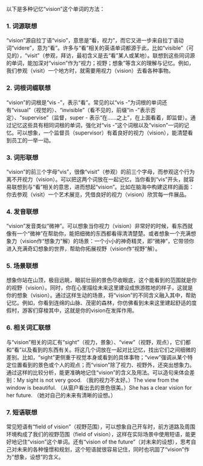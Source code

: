 以下是多种记忆“vision”这个单词的方法：

### 1. 词源联想
“vision”源自拉丁语“visio”，意思是“看，视力”，而它又进一步来自拉丁语动词“videre”，意为“看”。许多与“看”相关的英语单词都源于此，比如“visible”（可见的），“visit”（参观，拜访，最初含义是去“看”某人或某地）。联想到这些同词源的单词，能加深对“vision”作为“视力；视野；想象”等含义的理解与记忆。例如，我们参观（visit）一个地方时，就需要用视力（vision）去看各种事物。 

### 2. 词根词缀联想
“vision”的词根是“vis -”，表示“看”。常见的以“vis -”为词根的单词还有“visual”（视觉的）、“invisible”（看不见的，前缀“in -”表示否定）、“supervise”（监督，super - 表示“在……之上”，在上面看着，即监督）。通过记忆这些具有相同词根的单词，强化对“vis -”这个词根以及“vision”一词的记忆。可以想象，一个监督员（supervisor）有着良好的视力（vision），能清楚看到员工的一举一动。

### 3. 词形联想
“vision”的前三个字母“vis”，很像“visit”（参观）的前三个字母，而参观这个行为离不开视力（vision）。可以把这两个词放在一起记忆，当你看到“vis”开头，就容易联想到与“看”相关的意思，进而想起“vision”。比如在脑海中构建这样的画面：你去参观（visit）一个艺术展览，凭借良好的视力（vision）欣赏每一件展品。

### 4. 发音联想
“vision”发音类似“微神”。可以想象当你视力（vision）非常好的时候，看东西就像有一个“微神”在帮助你，能把细微的东西都看得清清楚楚。或者想象一个充满想象力（vision作“想象力”解）的场景：一个小小的神奇精灵，即“微神”，它带领你进入充满奇幻想象的世界，帮助你拓展视野（vision作“视野”解）。 

### 5. 场景联想
想象你站在山顶，极目远眺，眼前壮丽的景色尽收眼底，这个能看到的范围就是你的视野（vision）。同时，你在心里描绘未来这里建设成旅游胜地的样子，这就是你的想象（vision）。通过这样生动的场景，将“vision”的不同含义融入其中，帮助记忆。例如，你看到连绵的山脉、茂密的森林，你仿佛看到未来这里建起舒适的度假村，游客们穿梭其中，这就是你的vision在发挥作用。

### 6. 相关词汇联想
与“vision”相关的词汇有“sight”（视力，景象）、“view”（视野，观点），它们都和“看”以及看到的东西有关。将这几个词放在一起对比记忆，找出它们之间细微的差别。比如，“sight”更侧重于视觉本身或看到的具体事物；“view”强调从某个特定位置看到的景色或个人的观点；而“vision”除了视力、视野外，还突出想象力。通过这样的比较分析，能更准确地记住“vision”的含义及用法。可以造句来体会差别：My sight is not very good. （我的视力不太好。）The view from the window is beautiful. （从窗户看出去的景色很美。）She has a clear vision for her future. （她对自己的未来有清晰的设想。）

### 7. 短语联想
常见短语有“field of vision”（视野范围），可以想象自己开车时，前方道路及周围环境构成了我们的视野范围（field of vision），这样在实际场景中使用短语，能更好地记住“vision”这个单词。还有“vision of the future”（对未来的设想），思考自己对未来的各种憧憬和规划，这个短语就很容易记住，同时也巩固了“vision”作为“想象，设想”的含义。 